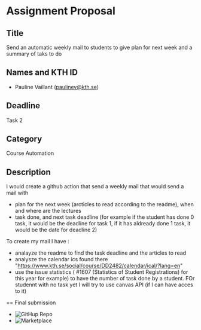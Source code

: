 # Assignment Proposal
## Title
Send an automatic weekly mail to students to give plan for next week and a summary of taks to do

## Names and KTH ID
- Pauline Vaillant (paulinev@kth.se)

## Deadline
Task 2
## Category
Course Automation
## Description

I would create a github action that send a weekly mail that would send a mail with 
- plan for the next week (arcticles to read according to the readme), when and where are the lectures
- task done, and next task deadline (for example if the student has done 0 task, it would be the deadline for task 1, if it has aldready done 1 task, it would be the date for deadline 2)

To create my mail I have :
- analayze the readme to find the task deadline and the articles to read
- analysze the calendar ics found there "https://www.kth.se/social/course/DD2482/calendar/ical/?lang=en"
- use the issue statistics  ( #1607 (Statistics of Student Registrations) for this year for example) to have the number of task done by a student. FOr studennt with no task yet I will try to use canvas API (if I can have acces to it) 


== Final submission
- ![GitHup Repo](https://github.com/paulinev-kth/weekly_recap_mail)
- ![Marketplace](https://github.com/marketplace/actions/dd2482-weekly-mail)
